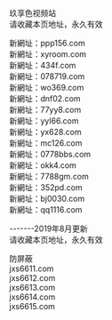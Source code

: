 玖享色视频站<br>
请收藏本页地址，永久有效<br>

新網址：ppp156.com<br>
新網址：xyroom.com<br>
新網址：434f.com<br>
新網址：078719.com<br>
新網址：wo369.com<br>
新網址：dnf02.com<br>
新網址：77yy8.com<br>
新網址：yyl66.com<br>
新網址：yx628.com<br>
新網址：mc126.com<br>
新網址：0778bbs.com<br>
新網址：okk4.com<br>
新網址：7788gm.com<br>
新網址：352pd.com<br>
新網址：bj0030.com<br>
新網址：qq1116.com<br>

-------2019年8月更新<br>
请收藏本页地址，永久有效<br>

防屏蔽<br>
jxs6611.com<br>
jxs6612.com<br>
jxs6613.com<br>
jxs6614.com<br>
jxs6615.com<br>
